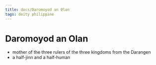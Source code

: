 ```yaml
---
title: docs/Daromoyod an Olan
tags: deity philippine
---
```


# Daromoyod an Olan
- mother of the three rulers of the three kingdoms from the Darangen
- a half-jinn and a half-human